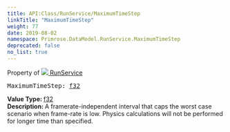 ```yaml
---
title: API:Class/RunService/MaximumTimeStep
linkTitle: "MaximumTimeStep"
weight: 77
date: 2019-08-02
namespace: Primrose.DataModel.RunService.MaximumTimeStep
deprecated: false
no_list: true
---
```

Property of <a href="/docs/api-reference/Class/RunService"><img src="/icons/silk/method.png"/>&nbsp;RunService</a>
<pre class="method-declaration">
MaximumTimeStep: <a class="type" href="/docs/api-reference/System/Primitives#single">f32</a></pre>
<b>Value Type: </b>
<a class="type" href="/docs/api-reference/System/Primitives#single">f32</a>
<br/>
<b>Description: </b>
A framerate-independent interval that caps the worst case scenario when frame-rate is low. Physics calculations will not be performed for longer time than specified.

